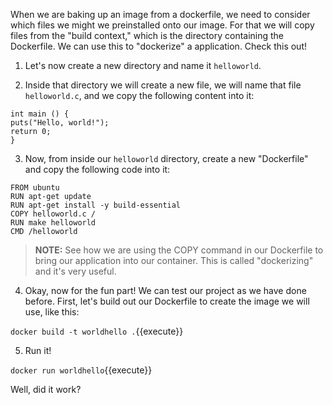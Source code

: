 When we are baking up an image from a dockerfile, we need to consider which files we might we preinstalled onto our image. For that we will copy files from the "build context," which is the directory containing the Dockerfile. We can use this to "dockerize" a application. Check this out!

1. Let's now create a new directory and name it `helloworld`. 

2. Inside that directory we will create a new file, we will name that file `helloworld.c`, and we copy the following content into it:

```
int main () {
puts("Hello, world!");
return 0;
}
```

3. Now, from inside our `helloworld` directory, create a new "Dockerfile" and copy the following code into it:

```
FROM ubuntu
RUN apt-get update
RUN apt-get install -y build-essential
COPY helloworld.c /
RUN make helloworld
CMD /helloworld
```

> **NOTE:** See how we are using the COPY command in our Dockerfile to bring our application into our container. This is called "dockerizing" and it's very useful.

4. Okay, now for the fun part! We can test our project as we have done before. First, let's build out our Dockerfile to create the image we will use, like this:

`docker build -t worldhello .`{{execute}}

5. Run it! 

`docker run worldhello`{{execute}}

Well, did it work?
